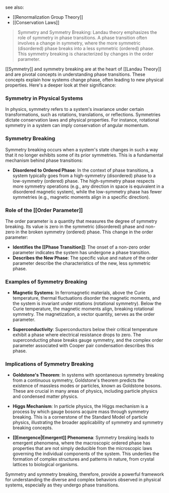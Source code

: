 see also:
- [[Renormalization Group Theory]]
- [[Conservation Laws]]


> Symmetry and Symmetry Breaking: Landau theory emphasizes the role of symmetry in phase transitions. A phase transition often involves a change in symmetry, where the more symmetric (disordered) phase breaks into a less symmetric (ordered) phase. This symmetry breaking is characterized by changes in the order parameter.

[[Symmetry]] and symmetry breaking are at the heart of [[Landau Theory]] and are pivotal concepts in understanding phase transitions. These concepts explain how systems change phase, often leading to new physical properties. Here's a deeper look at their significance:

### Symmetry in Physical Systems

In physics, symmetry refers to a system's invariance under certain transformations, such as rotations, translations, or reflections. Symmetries dictate conservation laws and physical properties. For instance, rotational symmetry in a system can imply conservation of angular momentum.

### Symmetry Breaking

Symmetry breaking occurs when a system's state changes in such a way that it no longer exhibits some of its prior symmetries. This is a fundamental mechanism behind phase transitions:

- **Disordered to Ordered Phase**: In the context of phase transitions, a system typically goes from a high-symmetry (disordered) phase to a low-symmetry (ordered) phase. The high-symmetry phase respects more symmetry operations (e.g., any direction in space is equivalent in a disordered magnetic system), while the low-symmetry phase has fewer symmetries (e.g., magnetic moments align in a specific direction).

### Role of the [[Order Parameter]]

The order parameter is a quantity that measures the degree of symmetry breaking. Its value is zero in the symmetric (disordered) phase and non-zero in the broken symmetry (ordered) phase. This change in the order parameter:

- **Identifies the [[Phase Transition]]**: The onset of a non-zero order parameter indicates the system has undergone a phase transition.
- **Describes the New Phase**: The specific value and nature of the order parameter describe the characteristics of the new, less symmetric phase.

### Examples of Symmetry Breaking

- **Magnetic Systems**: In ferromagnetic materials, above the Curie temperature, thermal fluctuations disorder the magnetic moments, and the system is invariant under rotations (rotational symmetry). Below the Curie temperature, the magnetic moments align, breaking rotational symmetry. The magnetization, a vector quantity, serves as the order parameter.

- **Superconductivity**: Superconductors below their critical temperature exhibit a phase where electrical resistance drops to zero. The superconducting phase breaks gauge symmetry, and the complex order parameter associated with Cooper pair condensation describes this phase.

### Implications of Symmetry Breaking

- **Goldstone's Theorem**: In systems with spontaneous symmetry breaking from a continuous symmetry, Goldstone's theorem predicts the existence of massless modes or particles, known as Goldstone bosons. These are crucial in many areas of physics, including particle physics and condensed matter physics.

- **Higgs Mechanism**: In particle physics, the Higgs mechanism is a process by which gauge bosons acquire mass through symmetry breaking. This is a cornerstone of the Standard Model of particle physics, illustrating the broader applicability of symmetry and symmetry breaking concepts.

- **[[Emergence|Emergent]] Phenomena**: Symmetry breaking leads to emergent phenomena, where the macroscopic ordered phase has properties that are not simply deducible from the microscopic laws governing the individual components of the system. This underlies the formation of complex structures and patterns in nature, from crystal lattices to biological organisms.

Symmetry and symmetry breaking, therefore, provide a powerful framework for understanding the diverse and complex behaviors observed in physical systems, especially as they undergo phase transitions.